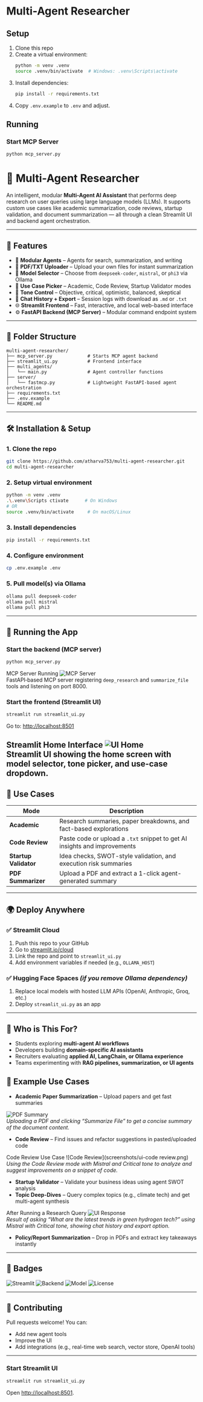 # Multi-Agent Researcher

## Setup

1. Clone this repo
2. Create a virtual environment:
   ```bash
   python -m venv .venv
   source .venv/bin/activate  # Windows: .venv\Scripts\activate
   ```
3. Install dependencies:
   ```bash
   pip install -r requirements.txt
   ```
4. Copy `.env.example` to `.env` and adjust.

## Running

### Start MCP Server
```bash
python mcp_server.py
```
# 🧠 Multi-Agent Researcher

An intelligent, modular **Multi-Agent AI Assistant** that performs deep research on user queries using large language models (LLMs). It supports custom use cases like academic summarization, code reviews, startup validation, and document summarization — all through a clean Streamlit UI and backend agent orchestration.

---

## 🚀 Features

- 🧩 **Modular Agents** – Agents for search, summarization, and writing  
- 📄 **PDF/TXT Uploader** – Upload your own files for instant summarization  
- 🤖 **Model Selector** – Choose from `deepseek-coder`, `mistral`, or `phi3` via Ollama  
- 🎯 **Use Case Picker** – Academic, Code Review, Startup Validator modes  
- 🧠 **Tone Control** – Objective, critical, optimistic, balanced, skeptical  
- 💬 **Chat History + Export** – Session logs with download as `.md` or `.txt`  
- 🌐 **Streamlit Frontend** – Fast, interactive, and local web-based interface  
- ⚙️ **FastAPI Backend (MCP Server)** – Modular command endpoint system

---

## 📁 Folder Structure

```
multi-agent-researcher/
├── mcp_server.py             # Starts MCP agent backend
├── streamlit_ui.py           # Frontend interface
├── multi_agents/
│   └── main.py               # Agent controller functions
├── server/
│   └── fastmcp.py            # Lightweight FastAPI-based agent orchestration
├── requirements.txt
├── .env.example
└── README.md
```

---

## 🛠️ Installation & Setup

### 1. Clone the repo
```bash
git clone https://github.com/atharva753/multi-agent-researcher.git
cd multi-agent-researcher
```

### 2. Setup virtual environment
```bash
python -m venv .venv
.\.venv\Scripts ctivate      # On Windows
# OR
source .venv/bin/activate     # On macOS/Linux
```

### 3. Install dependencies
```bash
pip install -r requirements.txt
```

### 4. Configure environment
```bash
cp .env.example .env
```

### 5. Pull model(s) via Ollama
```bash
ollama pull deepseek-coder
ollama pull mistral
ollama pull phi3
```

---

## 🧪 Running the App

### Start the backend (MCP server)
```bash
python mcp_server.py
```

 MCP Server Running
![MCP Server](screenshots/mcp-server.png)  
FastAPI‑based MCP server registering `deep_research` and `summarize_file` tools and listening on port 8000.

### Start the frontend (Streamlit UI)
```bash
streamlit run streamlit_ui.py
```

Go to: [http://localhost:8501](http://localhost:8501)

Streamlit Home Interface
![UI Home](screenshots/ui-home.png)  
Streamlit UI showing the home screen with model selector, tone picker, and use-case dropdown.
---

## 🧠 Use Cases

| Mode             | Description                                                                 |
|------------------|-----------------------------------------------------------------------------|
| **Academic**     | Research summaries, paper breakdowns, and fact-based explorations           |
| **Code Review**  | Paste code or upload a `.txt` snippet to get AI insights and improvements   |
| **Startup Validator** | Idea checks, SWOT-style validation, and execution risk summaries       |
| **PDF Summarizer** | Upload a PDF and extract a 1-click agent-generated summary                |

---

## 🌍 Deploy Anywhere

### ✅ Streamlit Cloud
1. Push this repo to your GitHub
2. Go to [streamlit.io/cloud](https://streamlit.io/cloud)
3. Link the repo and point to `streamlit_ui.py`
4. Add environment variables if needed (e.g., `OLLAMA_HOST`)

### ✅ Hugging Face Spaces *(if you remove Ollama dependency)*  
1. Replace local models with hosted LLM APIs (OpenAI, Anthropic, Groq, etc.)
2. Deploy `streamlit_ui.py` as an app

---

## 🙋 Who is This For?

- Students exploring **multi-agent AI workflows**
- Developers building **domain-specific AI assistants**
- Recruiters evaluating **applied AI, LangChain, or Ollama experience**
- Teams experimenting with **RAG pipelines, summarization, or UI agents**

## 🧠 Example Use Cases

- **Academic Paper Summarization** – Upload papers and get fast summaries

![PDF Summary](screenshots/ui-pdf-summary.png)  
*Uploading a PDF and clicking “Summarize File” to get a concise summary of the document content.*


- **Code Review** – Find issues and refactor suggestions in pasted/uploaded code

Code Review Use Case
![Code Review](screenshots/ui-code review.png)  
*Using the Code Review mode with Mistral and Critical tone to analyze and suggest improvements on a snippet of code.*


- **Startup Validator** – Validate your business ideas using agent SWOT analysis
- **Topic Deep-Dives** – Query complex topics (e.g., climate tech) and get multi-agent synthesis

After Running a Research Query
![UI Response](screenshots/ui-response.png)  
*Result of asking “What are the latest trends in green hydrogen tech?” using Mistral with Critical tone, showing chat history and export option.*

- **Policy/Report Summarization** – Drop in PDFs and extract key takeaways instantly


---

## 🧷 Badges

![Streamlit](https://img.shields.io/badge/Frontend-Streamlit-orange)
![Backend](https://img.shields.io/badge/Backend-FastAPI-blue)
![Model](https://img.shields.io/badge/Model-Ollama-cc00ff)
![License](https://img.shields.io/badge/License-MIT-green)

---

## 🤝 Contributing

Pull requests welcome! You can:
- Add new agent tools
- Improve the UI
- Add integrations (e.g., real-time web search, vector store, OpenAI tools)

---
### Start Streamlit UI
```bash
streamlit run streamlit_ui.py
```

Open [http://localhost:8501](http://localhost:8501).
